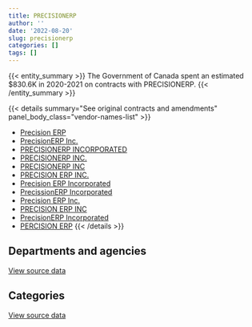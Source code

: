```yaml
---
title: PRECISIONERP
author: ''
date: '2022-08-20'
slug: precisionerp
categories: []
tags: []
---
```


<script src="/rmarkdown-libs/htmlwidgets/htmlwidgets.js"></script>
<link href="/rmarkdown-libs/datatables-css/datatables-crosstalk.css" rel="stylesheet" />
<script src="/rmarkdown-libs/datatables-binding/datatables.js"></script>
<script src="/rmarkdown-libs/jquery/jquery-3.6.0.min.js"></script>
<link href="/rmarkdown-libs/dt-core-bootstrap/css/dataTables.bootstrap.min.css" rel="stylesheet" />
<link href="/rmarkdown-libs/dt-core-bootstrap/css/dataTables.bootstrap.extra.css" rel="stylesheet" />
<script src="/rmarkdown-libs/dt-core-bootstrap/js/jquery.dataTables.min.js"></script>
<script src="/rmarkdown-libs/dt-core-bootstrap/js/dataTables.bootstrap.min.js"></script>
<link href="/rmarkdown-libs/crosstalk/css/crosstalk.min.css" rel="stylesheet" />
<script src="/rmarkdown-libs/crosstalk/js/crosstalk.min.js"></script>
<script src="/rmarkdown-libs/htmlwidgets/htmlwidgets.js"></script>
<link href="/rmarkdown-libs/datatables-css/datatables-crosstalk.css" rel="stylesheet" />
<script src="/rmarkdown-libs/datatables-binding/datatables.js"></script>
<script src="/rmarkdown-libs/jquery/jquery-3.6.0.min.js"></script>
<link href="/rmarkdown-libs/dt-core-bootstrap/css/dataTables.bootstrap.min.css" rel="stylesheet" />
<link href="/rmarkdown-libs/dt-core-bootstrap/css/dataTables.bootstrap.extra.css" rel="stylesheet" />
<script src="/rmarkdown-libs/dt-core-bootstrap/js/jquery.dataTables.min.js"></script>
<script src="/rmarkdown-libs/dt-core-bootstrap/js/dataTables.bootstrap.min.js"></script>
<link href="/rmarkdown-libs/crosstalk/css/crosstalk.min.css" rel="stylesheet" />
<script src="/rmarkdown-libs/crosstalk/js/crosstalk.min.js"></script>

{{< entity_summary >}}
The Government of Canada spent an estimated \$830.6K in 2020-2021 on contracts with PRECISIONERP.
{{< /entity_summary >}}

{{< details summary="See original contracts and amendments" panel_body_class="vendor-names-list" >}}
- [Precision ERP](https://search.open.canada.ca/en/ct/?sort=contract_value_f%20desc&page=1&search_text=%22Precision%20ERP%22)
- [PrecisionERP Inc.](https://search.open.canada.ca/en/ct/?sort=contract_value_f%20desc&page=1&search_text=%22PrecisionERP%20Inc.%22)
- [PRECISIONERP INCORPORATED](https://search.open.canada.ca/en/ct/?sort=contract_value_f%20desc&page=1&search_text=%22PRECISIONERP%20INCORPORATED%22)
- [PRECISIONERP INC.](https://search.open.canada.ca/en/ct/?sort=contract_value_f%20desc&page=1&search_text=%22PRECISIONERP%20INC.%22)
- [PRECISIONERP INC](https://search.open.canada.ca/en/ct/?sort=contract_value_f%20desc&page=1&search_text=%22PRECISIONERP%20INC%22)
- [PRECISION ERP INC.](https://search.open.canada.ca/en/ct/?sort=contract_value_f%20desc&page=1&search_text=%22PRECISION%20ERP%20INC.%22)
- [Precision ERP Incorporated](https://search.open.canada.ca/en/ct/?sort=contract_value_f%20desc&page=1&search_text=%22Precision%20ERP%20Incorporated%22)
- [PrecissionERP Incorporated](https://search.open.canada.ca/en/ct/?sort=contract_value_f%20desc&page=1&search_text=%22PrecissionERP%20Incorporated%22)
- [Precision ERP Inc.](https://search.open.canada.ca/en/ct/?sort=contract_value_f%20desc&page=1&search_text=%22Precision%20ERP%20Inc.%22)
- [PRECISION ERP INC](https://search.open.canada.ca/en/ct/?sort=contract_value_f%20desc&page=1&search_text=%22PRECISION%20ERP%20INC%22)
- [PrecisionERP Incorporated](https://search.open.canada.ca/en/ct/?sort=contract_value_f%20desc&page=1&search_text=%22PrecisionERP%20Incorporated%22)
- [PERCISION ERP](https://search.open.canada.ca/en/ct/?sort=contract_value_f%20desc&page=1&search_text=%22PERCISION%20ERP%22)
{{< /details >}}

## Departments and agencies

<div id="htmlwidget-1" style="width:100%;height:auto;" class="datatables html-widget"></div>
<script type="application/json" data-for="htmlwidget-1">{"x":{"style":"bootstrap","filter":"none","vertical":false,"data":[["<a href=\"/departments/aafc-aac/\">Agriculture and Agri-Food Canada<\/a>","<a href=\"/departments/aandc-aadnc/\">Crown-Indigenous Relations and Northern Affairs Canada<\/a>","<a href=\"/departments/cbsa-asfc/\">Canada Border Services Agency<\/a>","<a href=\"/departments/cic/\">Immigration, Refugees and Citizenship Canada<\/a>","<a href=\"/departments/cra-arc/\">Canada Revenue Agency<\/a>","<a href=\"/departments/dfo-mpo/\">Fisheries and Oceans Canada<\/a>","<a href=\"/departments/dnd-mdn/\">National Defence<\/a>","<a href=\"/departments/esdc-edsc/\">Employment and Social Development Canada<\/a>","<a href=\"/departments/fin/\">Department of Finance Canada<\/a>","<a href=\"/departments/hc-sc/\">Health Canada<\/a>","<a href=\"/departments/jus/\">Department of Justice Canada<\/a>","<a href=\"/departments/nrcan-rncan/\">Natural Resources Canada<\/a>","<a href=\"/departments/pc/\">Parks Canada<\/a>","<a href=\"/departments/ps-sp/\">Public Safety Canada<\/a>","<a href=\"/departments/pwgsc-tpsgc/\">Public Services and Procurement Canada<\/a>","<a href=\"/departments/tc/\">Transport Canada<\/a>"],[null,86220.33,711474.39,568.09,1941157.82,71190,65196.07,327341.27,219285.92,707007.61,177855.03,24690.5,null,80114.19,157121.33,null],[null,null,839906.25,null,427189.75,null,null,327341.27,36647.78,987778.5,162861.29,35979.2,null,null,183224.55,null],[99440,null,702148.78,null,null,null,null,null,null,770286.4,163307.48,76455.8,null,null,15059.55,55039.02],[null,null,71653.96,null,null,null,null,null,45175.79,474423.66,162861.29,null,76527.36,null,null,null]],"container":"<table class=\"table table-striped table-hover row-border order-column display\">\n  <thead>\n    <tr>\n      <th>Department<\/th>\n      <th>2017-2018<\/th>\n      <th>2018-2019<\/th>\n      <th>2019-2020<\/th>\n      <th>2020-2021<\/th>\n    <\/tr>\n  <\/thead>\n<\/table>","options":{"order":[[4,"desc"]],"pageLength":10,"autoWidth":true,"columnDefs":[{"targets":1,"render":"function(data, type, row, meta) {\n    return type !== 'display' ? data : DTWidget.formatCurrency(data, \"$\", 2, 3, \",\", \".\", true, null);\n  }"},{"targets":2,"render":"function(data, type, row, meta) {\n    return type !== 'display' ? data : DTWidget.formatCurrency(data, \"$\", 2, 3, \",\", \".\", true, null);\n  }"},{"targets":3,"render":"function(data, type, row, meta) {\n    return type !== 'display' ? data : DTWidget.formatCurrency(data, \"$\", 2, 3, \",\", \".\", true, null);\n  }"},{"targets":4,"render":"function(data, type, row, meta) {\n    return type !== 'display' ? data : DTWidget.formatCurrency(data, \"$\", 2, 3, \",\", \".\", true, null);\n  }"},{"width":"16%","targets":[1,2,3,4]},{"className":"dt-right","targets":[1,2,3,4]}],"orderClasses":false}},"evals":["options.columnDefs.0.render","options.columnDefs.1.render","options.columnDefs.2.render","options.columnDefs.3.render"],"jsHooks":[]}</script>
<p class="text-right">
<a href="https://github.com/GoC-Spending/contracts-data/tree/main/data/out/vendors/precisionerp/summary_by_fiscal_year_by_department.csv" class="source-data-link btn btn-link">View source data</a>
</p>

## Categories

<div id="htmlwidget-2" style="width:100%;height:auto;" class="datatables html-widget"></div>
<script type="application/json" data-for="htmlwidget-2">{"x":{"style":"bootstrap","filter":"none","vertical":false,"data":[["<a href=\"/categories/2_professional_services/\">Professional services<\/a>","<a href=\"/categories/3_information_technology/\">Information technology<\/a>"],[643713.63,3925508.92],[413889.5,2587039.09],[233384.68,1648352.35],[76527.36,754114.69]],"container":"<table class=\"table table-striped table-hover row-border order-column display\">\n  <thead>\n    <tr>\n      <th>Category<\/th>\n      <th>2017-2018<\/th>\n      <th>2018-2019<\/th>\n      <th>2019-2020<\/th>\n      <th>2020-2021<\/th>\n    <\/tr>\n  <\/thead>\n<\/table>","options":{"order":[[4,"desc"]],"dom":"t","pageLength":30,"autoWidth":true,"columnDefs":[{"targets":1,"render":"function(data, type, row, meta) {\n    return type !== 'display' ? data : DTWidget.formatCurrency(data, \"$\", 2, 3, \",\", \".\", true, null);\n  }"},{"targets":2,"render":"function(data, type, row, meta) {\n    return type !== 'display' ? data : DTWidget.formatCurrency(data, \"$\", 2, 3, \",\", \".\", true, null);\n  }"},{"targets":3,"render":"function(data, type, row, meta) {\n    return type !== 'display' ? data : DTWidget.formatCurrency(data, \"$\", 2, 3, \",\", \".\", true, null);\n  }"},{"targets":4,"render":"function(data, type, row, meta) {\n    return type !== 'display' ? data : DTWidget.formatCurrency(data, \"$\", 2, 3, \",\", \".\", true, null);\n  }"},{"width":"16%","targets":[1,2,3,4]},{"className":"dt-right","targets":[1,2,3,4]}],"orderClasses":false,"lengthMenu":[10,25,30,50,100]}},"evals":["options.columnDefs.0.render","options.columnDefs.1.render","options.columnDefs.2.render","options.columnDefs.3.render"],"jsHooks":[]}</script>
<p class="text-right">
<a href="https://github.com/GoC-Spending/contracts-data/tree/main/data/out/vendors/precisionerp/summary_by_fiscal_year_by_category.csv" class="source-data-link btn btn-link">View source data</a>
</p>
